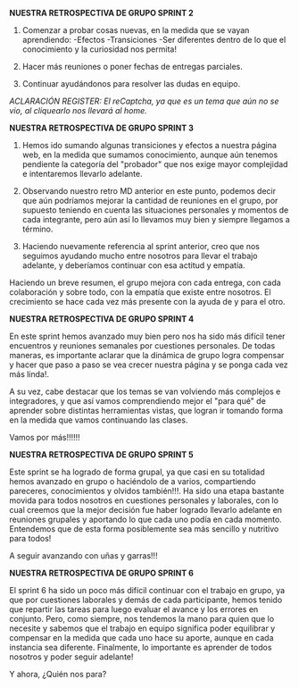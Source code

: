 **NUESTRA RETROSPECTIVA DE GRUPO SPRINT 2**

1. Comenzar a probar cosas nuevas, en la medida que se vayan aprendiendo:
-Efectos
-Transiciones
-Ser diferentes dentro de lo que el conocimiento y la curiosidad nos permita!

2. Hacer más reuniones o poner fechas de entregas parciales.

3. Continuar ayudándonos para resolver las dudas en equipo.

*ACLARACIÓN REGISTER: 
El reCaptcha, ya que es un tema que aún no se vio, al cliquearlo nos llevará al home.*

**NUESTRA RETROSPECTIVA DE GRUPO SPRINT 3**

1. Hemos ido sumando algunas transiciones y efectos a nuestra página web, en la medida que sumamos conocimiento, aunque aún tenemos pendiente la categoría del "probador" que nos exige mayor complejidad e intentaremos llevarlo adelante. 

2. Observando nuestro retro MD anterior en este punto, podemos decir que aún podríamos mejorar la cantidad de reuniones en el grupo, por supuesto teniendo en cuenta las situaciones personales y momentos de cada integrante, pero aún así lo llevamos muy bien y siempre llegamos a término.

3. Haciendo nuevamente referencia al sprint anterior, creo que nos seguimos ayudando mucho entre nosotros para llevar el trabajo adelante, y deberíamos continuar con esa actitud y empatía. 

Haciendo un breve resumen, el grupo mejora con cada entrega, con cada colaboración y sobre todo, con la empatía que existe entre nosotros. El crecimiento se hace cada vez más presente con la ayuda de y para el otro. 

**NUESTRA RETROSPECTIVA DE GRUPO SPRINT 4**

En este sprint hemos avanzado muy bien pero nos ha sido más difícil tener encuentros y reuniones semanales por cuestiones personales. De todas maneras, es importante aclarar que la dinámica de grupo logra compensar y hacer que paso a paso se vea crecer nuestra página y se ponga cada vez más linda!. 

A su vez, cabe destacar que los temas se van volviendo más complejos e integradores, y que así vamos comprendiendo mejor el "para qué" de aprender sobre distintas herramientas vistas, que logran ir tomando forma en la medida que vamos continuando las clases. 

Vamos por más!!!!!! 

**NUESTRA RETROSPECTIVA DE GRUPO SPRINT 5**

Este sprint se ha logrado de forma grupal, ya que casi en su totalidad hemos avanzado en grupo o haciéndolo de a varios, compartiendo pareceres, conocimientos y olvidos también!!!. Ha sido una etapa bastante movida para todos nosotros en cuestiones personales y laborales, con lo cual creemos que la mejor decisión fue haber logrado llevarlo adelante en reuniones grupales y aportando lo que cada uno podía en cada momento. 
Entendemos que de esta forma posiblemente sea más sencillo y nutritivo para todos!

A seguir avanzando con uñas y garras!!! 

**NUESTRA RETROSPECTIVA DE GRUPO SPRINT 6**

El sprint 6 ha sido un poco más difícil continuar con el trabajo en grupo, ya que por cuestiones laborales y demás de cada participante, hemos tenido que repartir las tareas para luego evaluar el avance y los errores en conjunto. Pero, como siempre, nos tendemos la mano para quien que lo necesite y sabemos que el trabajo en equipo significa poder equilibrar y compensar en la medida que cada uno hace su aporte, aunque en cada instancia sea diferente. 
Finalmente, lo importante es aprender de todos nosotros y poder seguir adelante!

Y ahora, ¿Quién nos para?

